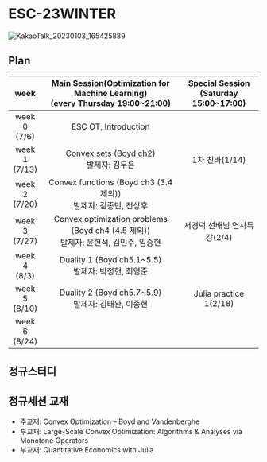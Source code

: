 # ESC-23WINTER

![KakaoTalk_20230103_165425889](https://user-images.githubusercontent.com/56993675/210739941-2714df30-92ed-4cfc-a76f-2f075ccacf47.jpg)

## Plan

|week|Main Session(Optimization for Machine Learning)<br>(every Thursday 19:00~21:00)|Special Session<br>(Saturday 15:00~17:00)|
|:--:|:--------------------------:|:------------------------:|
|week 0<br>(7/6)| ESC OT, Introduction | |
|week 1<br>(7/13) | Convex sets (Boyd ch2) <br/> 발제자: 김두은|1차 친바(1/14)|
|week 2<br>(7/20) | Convex functions (Boyd ch3 (3.4 제외)) <br/> 발제자: 김종민, 전상후 | |
|week 3<br>(7/27) | Convex optimization problems (Boyd ch4 (4.5 제외)) <br/> 발제자: 윤현석, 김민주, 임승현 | 서경덕 선배님 연사특강(2/4)|
|week 4<br>(8/3) | Duality 1 (Boyd ch5.1~5.5) <br/> 발제자: 박정현, 최영준 | |
|week 5<br>(8/10) | Duality 2 (Boyd ch5.7~5.9) <br/> 발제자: 김태완, 이종현 |Julia practice 1(2/18)|
|week 6<br>(8/24) |

## 정규스터디


## 정규세션 교재
- 주교재: Convex Optimization – Boyd and Vandenberghe
- 부교재: Large-Scale Convex Optimization: Algorithms & Analyses via Monotone Operators
- 부교재: Quantitative Economics with Julia 
